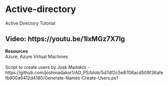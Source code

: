 # Active-directory
Active Directory Tutorial
<h2>Video: https://youtu.be/1lxMGz7X7lg</h2>
<b>Resources</b><br>
Azure, Azure Virtual Machines<br><br>
Script to create users by Josk Madakor - https://github.com/joshmadakor1/AD_PS/blob/5d7df2c5e8706acd509f36afefb900a6412d4180/Generate-Names-Create-Users.ps1
